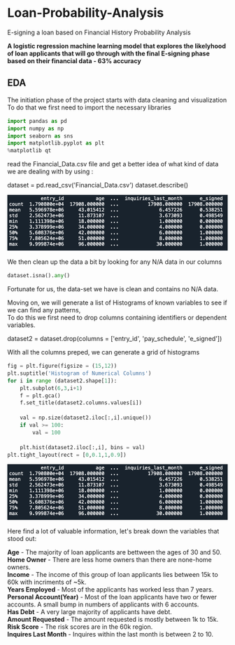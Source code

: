 # Loan-Probability-Analysis
E-signing a loan based on Financial History Probability Analysis

__A logistic regression machine learning model that explores the likelyhood of loan applicants that will go through with the final E-signing phase based on their financial data - 63% accuracy__

## EDA
The initiation phase of the project starts with data cleaning and visualization <br />
To do that we first need to import the necessary libraries 

```python
import pandas as pd
import numpy as np
import seaborn as sns
import matplotlib.pyplot as plt
%matplotlib qt
```
read the Financial_Data.csv file and get a better idea of what kind of data we are dealing with by using :<br />

dataset = pd.read_csv('Financial_Data.csv') 
dataset.describe()

![](Images/Desc.png)


We then clean up the data a bit by looking for any N/A data in our columns<br />

```python
dataset.isna().any()
```

Fortunate for us, the data-set we have is clean and contains no N/A data.<br />

Moving on, we will generate a list of Histograms of known variables to see if we can find any patterns, <br />
To do this we first need to drop columns containing identifiers or dependent variables. <br />

dataset2 = dataset.drop(columns = ['entry_id', 'pay_schedule', 'e_signed']) <br />

With all the columns preped, we can generate a grid of histograms

```python
fig = plt.figure(figsize = (15,12))
plt.suptitle('Histogram of Numerical Columns')
for i in range (dataset2.shape[1]):
    plt.subplot(6,3,i+1)
    f = plt.gca()
    f.set_title(dataset2.columns.values[i])
    
    val = np.size(dataset2.iloc[:,i].unique())
    if val >= 100:
        val = 100
        
    plt.hist(dataset2.iloc[:,i], bins = val)
plt.tight_layout(rect = [0,0.1,1,0.9])

```

![](Images/Desc.png)

Here find a lot of valuable information, let's break down the variables that stood out:<br />

**Age** - The majority of loan applicants are bettween the ages of 30 and 50. <br />
**Home Owner** - There are less home owners than there are none-home owners. <br />
**Income** - The income of this group of loan applicants lies between 15k to 60k with incriments of ~5k. <br />
**Years Employed** - Most of the applicants has worked less than 7 years. <br />
**Personal Account(Year)** - Most of the loan applicants have two or fewer accounts. A small bump in numbers of applicants with 6 accounts.<br />
**Has Debt** - A very large majority of applicants have debt. <br />
**Amount Requested** - The amount requested is mostly between 1k to 15k. <br />
**Risk Score** - The risk scores are in the 60k region. <br />
**Inquires Last Month** - Inquires within the last month is between 2 to 10. <br />









